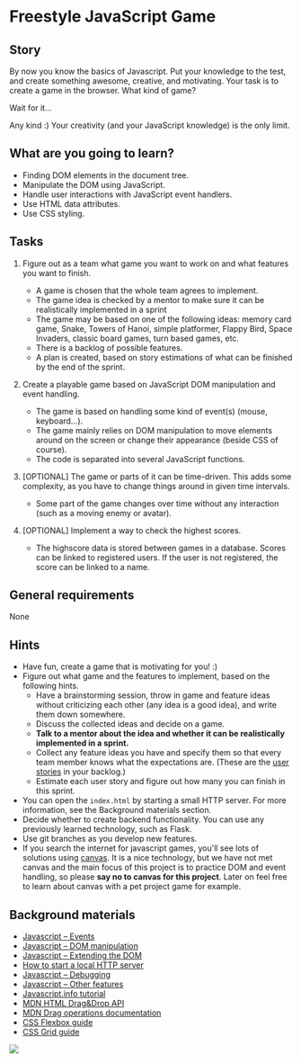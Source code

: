 # Freestyle JavaScript Game

## Story

By now you know the basics of Javascript. Put your knowledge to the test,
and create something awesome, creative, and motivating.
Your task is to create a game in the browser. What kind of game?

Wait for it...

Any kind :) Your creativity (and your JavaScript knowledge) is the only limit.

## What are you going to learn?

- Finding DOM elements in the document tree.
- Manipulate the DOM using JavaScript.
- Handle user interactions with JavaScript event handlers.
- Use HTML data attributes.
- Use CSS styling.

## Tasks

1. Figure out as a team what game you want to work on and what features you want to finish.
    - A game is chosen that the whole team agrees to implement.
    - The game idea is checked by a mentor to make sure it can be realistically implemented in a sprint
    - The game may be based on one of the following ideas: memory card game, Snake, Towers of Hanoi, simple platformer, Flappy Bird, Space Invaders, classic board games, turn based games, etc.
    - There is a backlog of possible features.
    - A plan is created, based on story estimations of what can be finished by the end of the sprint.

2. Create a playable game based on JavaScript DOM manipulation and event handling.
    - The game is based on handling some kind of event(s) (mouse, keyboard...).
    - The game mainly relies on DOM manipulation to move elements around on the screen or change their appearance (beside CSS of course).
    - The code is separated into several JavaScript functions.

3. [OPTIONAL] The game or parts of it can be time-driven. This adds some complexity, as you have to change things around in given time intervals.
    - Some part of the game changes over time without any interaction (such as a moving enemy or avatar).

4. [OPTIONAL] Implement a way to check the highest scores.
    - The highscore data is stored between games in a database. Scores can be linked to registered users. If the user is not registered, the score can be linked to a name.

## General requirements

None

## Hints

- Have fun, create a game that is motivating for you! :)
- Figure out what game and the features to implement, based on the following hints.
    - Have a brainstorming session, throw in game and feature ideas without criticizing each other (any idea is a good idea), and write them down somewhere.
    - Discuss the collected ideas and decide on a game.
    - **Talk to a mentor about the idea and whether it can be realistically implemented in a sprint.**
    - Collect any feature ideas you have and specify them so that every team member knows what the expectations are. (These are the [user stories](https://www.mountaingoatsoftware.com/agile/user-stories) in your backlog.)
    - Estimate each user story and figure out how many you can finish in this sprint.
- You can open the `index.html` by starting a small HTTP server. For more information, see the Background materials section.
- Decide whether to create backend functionality. You can use any previously learned technology, such as Flask.
- Use git branches as you develop new features.
- If you search the internet for javascript games, you'll see lots of solutions using [canvas](https://developer.mozilla.org/en-US/docs/Web/API/Canvas_API). It is a nice technology, but we have not met canvas and the main focus of this project is to practice DOM and event handling, so please **say no to canvas for this project**. Later on feel free to learn about canvas with a pet project game for example.

## Background materials

- <i class="far fa-exclamation"></i> [Javascript – Events](project/curriculum/materials/pages/javascript/javascript-events.md)
- <i class="far fa-exclamation"></i> [Javascript – DOM manipulation](project/curriculum/materials/pages/javascript/javascript-dom.md)
- <i class="far fa-exclamation"></i> [Javascript – Extending the DOM](project/curriculum/materials/pages/javascript/javascript-extending-the-dom.md)
- <i class="far fa-exclamation"></i> [How to start a local HTTP server](project/curriculum/materials/pages/tools/serve-files.md)
- [Javascript – Debugging](project/curriculum/materials/pages/javascript/javascript-debugging.md)
- [Javascript – Other features](project/curriculum/materials/pages/javascript/javascript-other-features.md)
- [Javascript.info tutorial](https://javascript.info/)
- [MDN HTML Drag&Drop API](https://developer.mozilla.org/en-US/docs/Web/API/HTML_Drag_and_Drop_API)
- [MDN Drag operations documentation](https://developer.mozilla.org/en-US/docs/Web/API/HTML_Drag_and_Drop_API/Drag_operations)
- <i class="far fa-book-open"></i> [CSS Flexbox guide](https://css-tricks.com/snippets/css/a-guide-to-flexbox/)
- <i class="far fa-book-open"></i> [CSS Grid guide](https://css-tricks.com/snippets/css/complete-guide-grid/)



<a href="https://github.com/PrWojciech">
  <img align="center" src="https://github-readme-stats.vercel.app/api/top-langs/?username=PrWojciech&hide_border=true&layout=compact&count_private=true&hide=stars&show_icons=true&theme=onedark&custom_title=Languages%20I%20Use!" />
</a>

